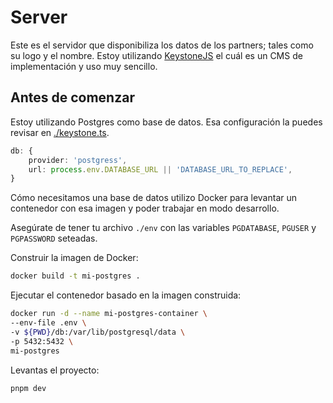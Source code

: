 # Server

Este es el servidor que disponibiliza los datos de los partners; tales como su logo y el nombre. Estoy utilizando [KeystoneJS](https://keystonejs.com) el cuál es un CMS de implementación y uso muy sencillo.

## Antes de comenzar

Estoy utilizando Postgres como base de datos. Esa configuración la puedes revisar en [./keystone.ts](./keystone.ts).

```typescript
db: {
    provider: 'postgress',
    url: process.env.DATABASE_URL || 'DATABASE_URL_TO_REPLACE',
}
```

Cómo necesitamos una base de datos utilizo Docker para levantar un contenedor con esa imagen y poder trabajar en modo desarrollo.

Asegúrate de tener tu archivo `./env` con las variables `PGDATABASE`, `PGUSER` y `PGPASSWORD` seteadas.

Construir la imagen de Docker:

```bash
docker build -t mi-postgres .
```

Ejecutar el contenedor basado en la imagen construida:

```bash
docker run -d --name mi-postgres-container \
--env-file .env \
-v ${PWD}/db:/var/lib/postgresql/data \
-p 5432:5432 \
mi-postgres
```

Levantas el proyecto:

```bash
pnpm dev
```
